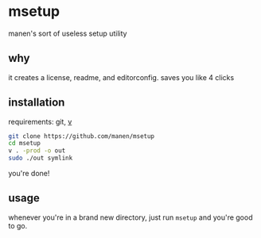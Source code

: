 # msetup

manen's sort of useless setup utility

## why

it creates a license, readme, and editorconfig.
saves you like 4 clicks

## installation

requirements: git, [v](https://vlang.io)

```bash
git clone https://github.com/manen/msetup
cd msetup
v . -prod -o out
sudo ./out symlink
```

you're done!

## usage

whenever you're in a brand new directory, just run `msetup` and you're good to go.

